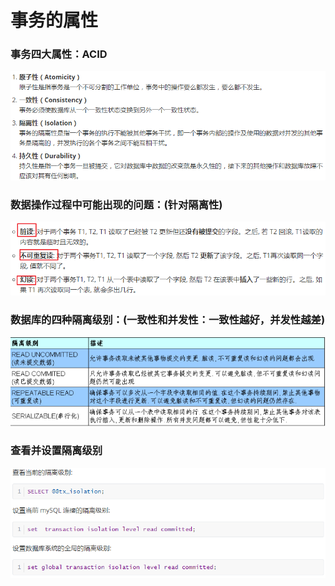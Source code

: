 # 事务的属性

### 事务四大属性：ACID

![image.png](_images/1599123459006-7b7542ab-32e6-4f98-b4b2-cb782fc9b00e.png)

### 数据操作过程中可能出现的问题：(针对隔离性)

![image.png](_images/1599123481803-0b967198-7960-4a28-9809-ac65441e52bc.png)

### 数据库的四种隔离级别：(一致性和并发性：一致性越好，并发性越差)

![image.png](_images/1599123505948-392062ac-0f76-48af-b2a7-9615cc9cdd64.png)

### 查看并设置隔离级别

![image.png](_images/1599123537753-d3c3c2e7-c557-42b7-840e-6510bf89de9a.png)